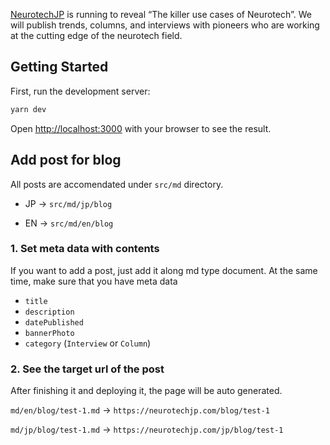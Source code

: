 [NeurotechJP](https://neurotechjp.com) is running to reveal “The killer use cases of Neurotech”. We will publish trends, columns, and interviews with pioneers who are working at the cutting edge of the neurotech field.

## Getting Started

First, run the development server:

```bash
yarn dev
```

Open [http://localhost:3000](http://localhost:3000) with your browser to see the result.

## Add post for blog

All posts are accomendated under `src/md` directory.

- JP -> `src/md/jp/blog`

- EN -> `src/md/en/blog`

### 1. Set meta data with contents

If you want to add a post, just add it along md type document. At the same time, make sure that you have meta data

- `title`
- `description`
- `datePublished`
- `bannerPhoto`
- `category` (`Interview` or `Column`)

### 2. See the target url of the post

After finishing it and deploying it, the page will be auto generated.

`md/en/blog/test-1.md` -> `https://neurotechjp.com/blog/test-1`

`md/jp/blog/test-1.md` -> `https://neurotechjp.com/jp/blog/test-1`
